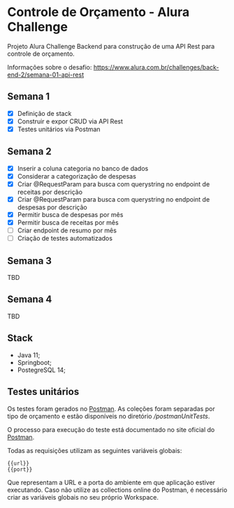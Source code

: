 # Controle de Orçamento - Alura Challenge

Projeto Alura Challenge Backend para construção de uma API Rest para controle de orçamento.

Informações sobre o desafio: https://www.alura.com.br/challenges/back-end-2/semana-01-api-rest

 ## Semana 1
- [X] Definição de stack
- [X] Construir e expor CRUD via API Rest
- [X] Testes unitários via Postman
 ## Semana 2
- [X] Inserir a coluna categoria no banco de dados
- [X] Considerar a categorização de despesas
- [X] Criar @RequestParam para busca com querystring no endpoint de receitas por descrição
- [X] Criar @RequestParam para busca com querystring no endpoint de despesas por descrição
- [X] Permitir busca de despesas por mês
- [X] Permitir busca de receitas por mês
- [ ] Criar endpoint de resumo por mês
- [ ] Criação de testes automatizados
 ## Semana 3
TBD
 ## Semana 4
TBD

## Stack
- Java 11;
- Springboot;
- PostegreSQL 14;

## Testes unitários
Os testes foram gerados no <a href="https://www.postman.com/">Postman</a>. As coleções foram separadas por tipo de orçamento e estão disponíveis no diretório */postmanUnitTests*.

O processo para execução do teste está documentado no site oficial do <a href="https://www.postman.com/postman/workspace/test-examples-in-postman/collection/1559645-820d771d-70ab-452f-9edd-0904dbc315b8?ctx=documentation">Postman</a>.

Todas as requisições utilizam as seguintes variáveis globais:

```
{{url}}
{{port}}
```
Que representam a URL e a porta do ambiente em que aplicação estiver executando. Caso não utilize as collections online do Postman, é necessário criar as variáveis globais no seu próprio Workspace.

